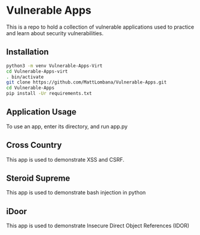 # Vulnerable Apps

This is a repo to hold a collection of vulnerable applications used to practice and learn about
security vulnerabilities.


## Installation

```sh
python3 -m venv Vulnerable-Apps-Virt
cd Vulnerable-Apps-virt
. bin/activate
git clone https://github.com/MattLombana/Vulnerable-Apps.git
cd Vulnerable-Apps
pip install -Ur requirements.txt
```

## Application Usage

To use an app, enter its directory, and run app.py

## Cross Country

This app is used to demonstrate XSS and CSRF.

## Steroid Supreme

This app is used to demonstrate bash injection in python

## iDoor

This app is used to demonstrate Insecure Direct Object References (IDOR)
